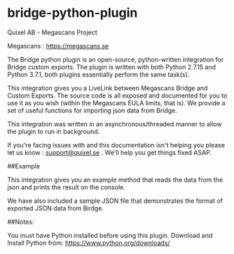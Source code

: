 # bridge-python-plugin

Quixel AB - Megascans Project

Megascans : https://megascans.se

The Bridge python plugin is an open-source, python-written integration for Bridge custom exports. The plugin is written with both Python 2.7.15 and Python 3.7.1, both plugins essentially perform the same task(s).

This integration gives you a LiveLink between Megascans Bridge and Custom Exports. The source code is all exposed
and documented for you to use it as you wish (within the Megascans EULA limits, that is).
We provide a set of useful functions for importing json data from Bridge.

This integration was written in an asynchronous/threaded manner to allow the plugin to run in background.

If you're facing issues with and this documentation isn't helping you please let us know : support@quixel.se . We'll help you get things fixed ASAP.

##Example

This integration gives you an example method that reads the data from the json and prints the result on the console. 

We have also included a sample JSON file that demonstrates the format of exported JSON data from Birdge.

##Notes:

You must have Python installed before using this plugin.
Download and Install Python from: https://www.python.org/downloads/
